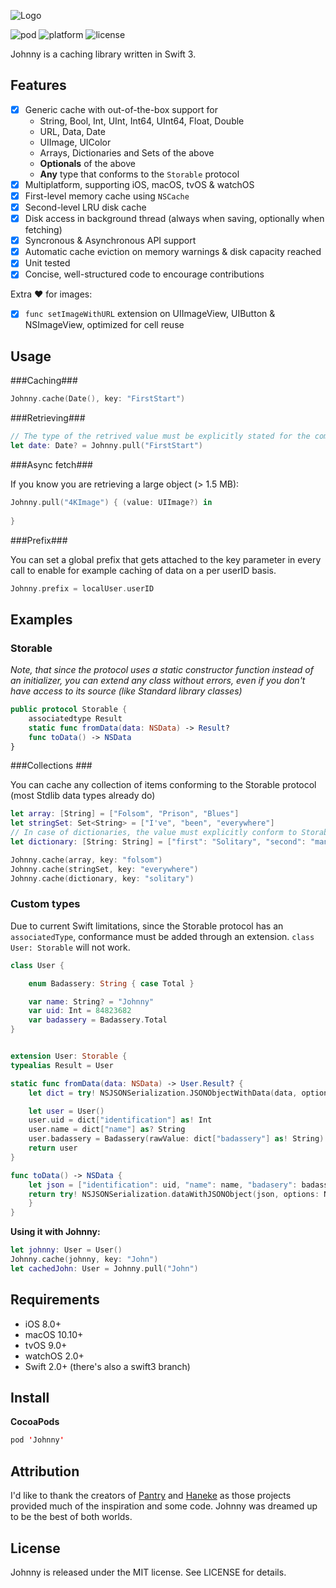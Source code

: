 ![Logo](/Johnny/johnny-logo.png?raw=true)

![pod](https://cdn.rawgit.com/zolomatok/Johnny/master/pod.svg)
![platform](https://cdn.rawgit.com/zolomatok/Johnny/master/platform.svg)
![license](https://cdn.rawgit.com/zolomatok/Johnny/master/license.svg)

Johnny is a caching library written in Swift 3.

## Features
- [x] Generic cache with out-of-the-box support for
  - String, Bool, Int, UInt, Int64, UInt64, Float, Double
  - URL, Data, Date
  - UIImage, UIColor
  - Arrays, Dictionaries and Sets of the above
  - **Optionals** of the above
  - **Any** type that conforms to the `Storable` protocol
- [x] Multiplatform, supporting iOS, macOS, tvOS & watchOS
- [x] First-level memory cache using `NSCache`
- [x] Second-level LRU disk cache
- [x] Disk access in background thread (always when saving, optionally when fetching)
- [x] Syncronous & Asynchronous API support
- [x] Automatic cache eviction on memory warnings & disk capacity reached
- [x] Unit tested
- [x] Concise, well-structured code to encourage contributions

Extra ❤️ for images:
- [x] `func setImageWithURL` extension on UIImageView, UIButton & NSImageView, optimized for cell reuse

## Usage

###Caching###
```swift
Johnny.cache(Date(), key: "FirstStart")
```

###Retrieving###

```swift
// The type of the retrived value must be explicitly stated for the compiler.
let date: Date? = Johnny.pull("FirstStart")
```

###Async fetch###

If you know you are retrieving a large object (> 1.5 MB):

```swift
Johnny.pull("4KImage") { (value: UIImage?) in
     
}
```

###Prefix###

You can set a global prefix that gets attached to the key parameter in every call to enable for example caching of data on a per userID basis. 

```swift
Johnny.prefix = localUser.userID
```

## Examples

### Storable ###

*Note, that since the protocol uses a static constructor function instead of an initializer, you can extend any class without errors, even if you don't have access to its source (like Standard library classes)*

```swift
public protocol Storable {
    associatedtype Result
    static func fromData(data: NSData) -> Result?
    func toData() -> NSData
}
```

###Collections ###

You can cache any collection of items conforming to the Storable protocol (most Stdlib data types already do)

```swift
let array: [String] = ["Folsom", "Prison", "Blues"]
let stringSet: Set<String> = ["I've", "been", "everywhere"]
// In case of dictionaries, the value must explicitly conform to Storable (so [String: AnyObject] does not work, while [String: Double] does)
let dictionary: [String: String] = ["first": "Solitary", "second": "man"]

Johnny.cache(array, key: "folsom")
Johnny.cache(stringSet, key: "everywhere")
Johnny.cache(dictionary, key: "solitary")
```

### Custom types ###

Due to current Swift limitations, since the Storable protocol has an `associatedType`, conformance must be added through an extension.
`class User: Storable` will not work.


```swift
class User {

    enum Badassery: String { case Total }

    var name: String? = "Johnny"
    var uid: Int = 84823682
    var badassery = Badassery.Total
}


extension User: Storable {
typealias Result = User

static func fromData(data: NSData) -> User.Result? {
    let dict = try! NSJSONSerialization.JSONObjectWithData(data, options: NSJSONReadingOptions()) as! [NSObject: AnyObject]

    let user = User()
    user.uid = dict["identification"] as! Int
    user.name = dict["name"] as? String
    user.badassery = Badassery(rawValue: dict["badassery"] as! String)!
    return user
}

func toData() -> NSData {
    let json = ["identification": uid, "name": name, "badasery": badassery.rawValue]
    return try! NSJSONSerialization.dataWithJSONObject(json, options: NSJSONWritingOptions())
    }
}
```

**Using it with Johnny:**


```swift
let johnny: User = User()
Johnny.cache(johnny, key: "John")
let cachedJohn: User = Johnny.pull("John")
```



## Requirements
- iOS 8.0+
- macOS 10.10+
- tvOS 9.0+
- watchOS 2.0+
- Swift 2.0+ (there's also a swift3 branch)

## Install

**CocoaPods**

```swift
pod 'Johnny'
```

## Attribution
I'd like to thank the creators of [Pantry](https://github.com/nickoneill/Pantry) and [Haneke](https://github.com/Haneke/HanekeSwift) as those projects provided much of the inspiration and some code. Johnny was dreamed up to be the best of both worlds.

## License
Johnny is released under the MIT license. See LICENSE for details.
